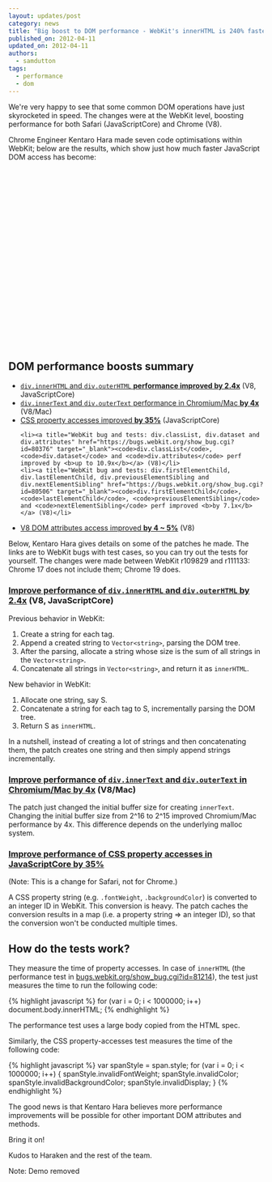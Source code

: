 ```yaml
---
layout: updates/post
category: news
title: "Big boost to DOM performance - WebKit's innerHTML is 240% faster"
published_on: 2012-04-11
updated_on: 2012-04-11
authors:
  - samdutton
tags:
  - performance
  - dom
---
```

<p>We're very happy to see that some common DOM operations have just skyrocketed in speed. The changes were at the WebKit level, boosting performance for both Safari (JavaScriptCore) and Chrome (V8).</p>

<p>Chrome Engineer Kentaro Hara made seven code optimisations within WebKit; below are the results, which show just how much faster JavaScript DOM access has become:</p>

<div id="chart_div"  style="height: 350px;"></div>



<h2>DOM performance boosts summary</h2>

<ul>
<li><a title="WebKit bug and tests: div.innerHTML and div.outerHTML" href="https://bugs.webkit.org/show_bug.cgi?id=81214" target="_blank"><code>div.innerHTML</code> and <code>div.outerHTML</code> <b>performance improved by 2.4x</b></a> (V8, JavaScriptCore)

<li><a title="WebKit bug and tests: div.innerText and div.outerText" href="https://bugs.webkit.org/show_bug.cgi?id=81192" target="_blank"><code>div.innerText</code> and <code>div.outerText</code> performance in Chromium/Mac <b>by 4x</b></a> (V8/Mac)

<li><a title="WebKit bug and tests: CSS property accesses" href="https://bugs.webkit.org/show_bug.cgi?id=80250" target="_blank">CSS property accesses improved <b>by 35%</b></a> (JavaScriptCore)

    <li><a title="WebKit bug and tests: div.classList, div.dataset and div.attributes" href="https://bugs.webkit.org/show_bug.cgi?id=80376" target="_blank"><code>div.classList</code>, <code>div.dataset</code> and <code>div.attributes</code> perf improved by <b>up to 10.9x</b></a> (V8)</li>
    <li><a title="WebKit bug and tests: div.firstElementChild, div.lastElementChild, div.previousElementSibling and div.nextElementSibling" href="https://bugs.webkit.org/show_bug.cgi?id=80506" target="_blank"><code>div.firstElementChild</code>, <code>lastElementChild</code>, <code>previousElementSibling</code> and <code>nextElementSibling</code> perf improved <b>by 7.1x</b></a> (V8)</li>
   <li><a title="WebKit bug and tests: V8 DOM attributes" href="https://bugs.webkit.org/show_bug.cgi?id=80685" target="_blank">V8 DOM attributes access improved <b>by 4 ~ 5%</b></a> (V8)</li>
</ul>



<p>Below, Kentaro Hara gives details on some of the patches he made. The links are to WebKit bugs with test cases, so you can try out the tests for yourself. The changes were made between WebKit r109829 and r111133: Chrome 17 does not include them; Chrome 19 does.</p>

<h3><a title="WebKit bug and tests: div.innerHTML and div.outerHTML" href="https://bugs.webkit.org/show_bug.cgi?id=81214" target="_blank">Improve performance of <code>div.innerHTML</code> and <code>div.outerHTML</code> by 2.4x</a> (V8, JavaScriptCore)</h3>

<p>Previous behavior in WebKit:</p>
<ol>
    <li>Create a string for each tag.</li>
    <li>Append a created string to <code>Vector&lt;string&gt;</code>, parsing the DOM tree.</li>
    <li>After the parsing, allocate a string whose size is the sum of all strings in the <code>Vector&lt;string&gt;</code>.</li>
    <li>Concatenate all strings in <code>Vector&lt;string&gt;</code>, and return it as <code>innerHTML</code>.</li>
</ol>

<p>New behavior in WebKit:</p>
<ol>
    <li>Allocate one string, say S.</li>
    <li>Concatenate a string for each tag to S, incrementally parsing the DOM tree.</li>
    <li>Return S as <code>innerHTML</code>.</li>
</ol>

<p>In a nutshell, instead of creating a lot of strings and then concatenating them, the patch creates one string and then simply append strings incrementally.</p>

<h3><a title="WebKit bug and tests: div.innerText and div.outerText" href="https://bugs.webkit.org/show_bug.cgi?id=81192" target="_blank">Improve performance of <code>div.innerText</code> and <code>div.outerText</code> in Chromium/Mac by 4x</a> (V8/Mac)</h3>

<p>The patch just changed the initial buffer size for creating <code>innerText</code>. Changing the initial buffer size from 2^16 to 2^15 improved Chromium/Mac performance by 4x. This difference depends on the underlying malloc system.</p>

<h3><a title="WebKit bug and tests: CSS property accesses" href="https://bugs.webkit.org/show_bug.cgi?id=80250" target="_blank">Improve performance of CSS property accesses in JavaScriptCore by 35%</a></h3>

<p>(Note: This is a change for Safari, not for Chrome.)</p>

<p>A CSS property string (e.g. <code>.fontWeight</code>, <code>.backgroundColor</code>) is converted to an integer ID in WebKit. This conversion is heavy. The patch caches the conversion results in a map (i.e. a property string => an integer ID), so that the conversion won't be conducted multiple times.</p>


<h2>How do the tests work?</h2>

<p>They measure the time of property accesses. In case of <code>innerHTML</code> (the performance test in <a title="Link to WebKit bug and tests" href="bugs.webkit.org/show_bug.cgi?id=81214" target="_blank">bugs.webkit.org/show_bug.cgi?id=81214</a>), the test just measures the time to run the following code:</p>

{% highlight javascript %}
for (var i = 0; i < 1000000; i++)
    document.body.innerHTML;
{% endhighlight %}

<p>The performance test uses a large body copied from the HTML spec.</p>

<p>Similarly, the CSS property-accesses test measures the time of the following code:</p>

{% highlight javascript %}
var spanStyle = span.style;
for (var i = 0; i < 1000000; i++) {
    spanStyle.invalidFontWeight;
    spanStyle.invalidColor;
    spanStyle.invalidBackgroundColor;
    spanStyle.invalidDisplay;
}
{% endhighlight %}

<p>The good news is that Kentaro Hara believes more performance improvements will be possible for other important DOM attributes and methods.</p>

<p>Bring it on!</p>

<p>Kudos to Haraken and the rest of the team.</p>

Note: Demo removed
